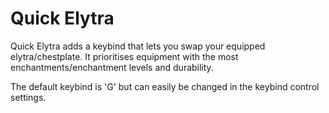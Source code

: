# Quick Elytra
Quick Elytra adds a keybind that lets you swap your equipped elytra/chestplate. It prioritises equipment with the most enchantments/enchantment levels and durability.

The default keybind is 'G' but can easily be changed in the keybind control settings.